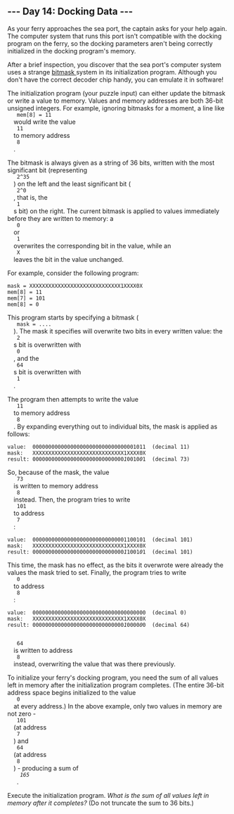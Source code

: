 <article class="day-desc">
 <h2>
  --- Day 14: Docking Data ---
 </h2>
 <p>
  As your ferry approaches the sea port, the captain asks for your help again. The computer system that runs this port isn't compatible with the docking program on the ferry, so the docking parameters aren't being correctly initialized in the docking program's memory.
 </p>
 <p>
  After a brief inspection, you discover that the sea port's computer system uses a strange
  <a href="https://en.wikipedia.org/wiki/Mask_(computing)" target="_blank">
   bitmask
  </a>
  system in its initialization program. Although you don't have the correct decoder chip handy, you can emulate it in software!
 </p>
 <p>
  The initialization program (your puzzle input) can either update the bitmask or write a value to memory.  Values and memory addresses are both 36-bit unsigned integers.  For example, ignoring bitmasks for a moment, a line like
  <code>
   mem[8] = 11
  </code>
  would write the value
  <code>
   11
  </code>
  to memory address
  <code>
   8
  </code>
  .
 </p>
 <p>
  The bitmask is always given as a string of 36 bits, written with the most significant bit (representing
  <code>
   2^35
  </code>
  ) on the left and the least significant bit (
  <code>
   2^0
  </code>
  , that is, the
  <code>
   1
  </code>
  s bit) on the right. The current bitmask is applied to values immediately before they are written to memory: a
  <code>
   0
  </code>
  or
  <code>
   1
  </code>
  overwrites the corresponding bit in the value, while an
  <code>
   X
  </code>
  leaves the bit in the value unchanged.
 </p>
 <p>
  For example, consider the following program:
 </p>
 <pre><code>mask = XXXXXXXXXXXXXXXXXXXXXXXXXXXXX1XXXX0X
mem[8] = 11
mem[7] = 101
mem[8] = 0
</code></pre>
 <p>
  This program starts by specifying a bitmask (
  <code>
   mask = ....
  </code>
  ). The mask it specifies will overwrite two bits in every written value: the
  <code>
   2
  </code>
  s bit is overwritten with
  <code>
   0
  </code>
  , and the
  <code>
   64
  </code>
  s bit is overwritten with
  <code>
   1
  </code>
  .
 </p>
 <p>
  The program then attempts to write the value
  <code>
   11
  </code>
  to memory address
  <code>
   8
  </code>
  . By expanding everything out to individual bits, the mask is applied as follows:
 </p>
 <pre><code>value:  000000000000000000000000000000001011  (decimal 11)
mask:   XXXXXXXXXXXXXXXXXXXXXXXXXXXXX1XXXX0X
result: 00000000000000000000000000000<em>1</em>0010<em>0</em>1  (decimal 73)
</code></pre>
 <p>
  So, because of the mask, the value
  <code>
   73
  </code>
  is written to memory address
  <code>
   8
  </code>
  instead. Then, the program tries to write
  <code>
   101
  </code>
  to address
  <code>
   7
  </code>
  :
 </p>
 <pre><code>value:  000000000000000000000000000001100101  (decimal 101)
mask:   XXXXXXXXXXXXXXXXXXXXXXXXXXXXX1XXXX0X
result: 00000000000000000000000000000<em>1</em>1001<em>0</em>1  (decimal 101)
</code></pre>
 <p>
  This time, the mask has no effect, as the bits it overwrote were already the values the mask tried to set. Finally, the program tries to write
  <code>
   0
  </code>
  to address
  <code>
   8
  </code>
  :
 </p>
 <pre><code>value:  000000000000000000000000000000000000  (decimal 0)
mask:   XXXXXXXXXXXXXXXXXXXXXXXXXXXXX1XXXX0X
result: 00000000000000000000000000000<em>1</em>0000<em>0</em>0  (decimal 64)
</code></pre>
 <p>
  <code>
   64
  </code>
  is written to address
  <code>
   8
  </code>
  instead, overwriting the value that was there previously.
 </p>
 <p>
  To initialize your ferry's docking program, you need the sum of all values left in memory after the initialization program completes. (The entire 36-bit address space begins initialized to the value
  <code>
   0
  </code>
  at every address.) In the above example, only two values in memory are not zero -
  <code>
   101
  </code>
  (at address
  <code>
   7
  </code>
  ) and
  <code>
   64
  </code>
  (at address
  <code>
   8
  </code>
  ) - producing a sum of
  <em>
   <code>
    165
   </code>
  </em>
  .
 </p>
 <p>
  Execute the initialization program.
  <em>
   What is the sum of all values left in memory after it completes?
  </em>
  (Do not truncate the sum to 36 bits.)
 </p>
</article>
